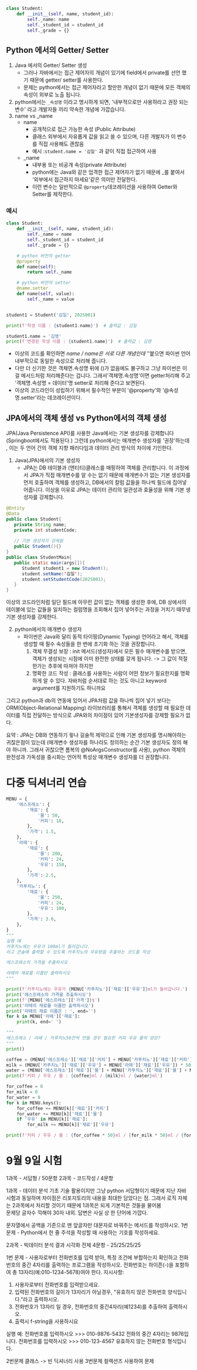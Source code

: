 ```python
class Student:
    def __init__(self, name, student_id):
        self._name: name
        self._student_id = student_id
        self._grade = {}

```

## Python 에서의 Getter/ Setter

1. Java 에서의 Getter/ Setter 생성
    - 그러나 자바에서는 접근 제어자의 개념이 있기에 field에서 private를 선언 했기 때문에 getter/ setter를 사용한다.
    - 문제는 python에서는 접근 제어자라고 할만한 개념이 없기 때문에 모든 객체의 속성이 외부로 노출 됩니다.
2. python에서는 `_속성명` 이라고 명시하게 되면, '내부적으로만 사용하라고 권장 되는 변수' 라고 개발자들 끼리 약속한 개념에 가깝습니다.
3. name vs _name
    - name
        - 공개적으로 접근 가능한 속성 (Public Attribute)
        - 클래스 외부에서 자유롭게 값을 읽고 쓸 수 있으며, 다른 개발자가 이 변수를 직접 사용해도 괜찮음
        - 예시 :`student.name = '김일'` 과 같이 직접 접근하여 사용
    - _name
        - 내부용 또는 비공개 속성(private Attribute)
        - python에는 Java와 같은 업격한 접근 제어자가 없기 때문에 _를 붙여서 '외부에서 접근하지 마세요'같은 의미만 전달한다.
        - 이런 변수는 일반적으로 `@property`데코레이션을 사용하여 Getter와 Setter를 제작한다.

### 예시

```python
class Student:
    def __init__(self, name, student_id):
        self._name = name
        self._student_id = student_id
        self._grade = {}

    # python 버전의 getter
    @property
    def name(self):
        return self._name

    # python 버전의 setter
    @name.setter
    def name(self, value):
        self._name = value


student1 = Student('김일', 2025001)

print(f'학생 이름 : {student1.name}')  # 출력값 : 김일

student1.name = '김영'
print(f'변경된 학생 이름 : {student1.name}')  # 출력값 : 김영
```

- 이상의 코드를 확인하면 _name / name은 서로 다른 개념인데 '_'붙으면 파이썬 언어 내부적으로 동일한 속성으로 처리해 줍니다.
- 다만 더 신기한 것은 객체면.속성명 뒤에 ()가 없음에도 불구하고 그냥 파이썬은 이걸 메서드처럼 처리해준다는 겁니다. 그래서'객체명.속성명'이면 getter처리해 주고 '객체명.속성명 = 데이터'명 setter로
  처리해 준다고 보면된다.
- 이상의 코드라인이 성립하기 위해서 필수적인 부분이 '@property'와 '@속성명.setter'라는 데코레이션이다.

## JPA에서의 객체 생성 vs Python에서의 객체 생성

JPA(Java Persistence API)를 사용한 Java에서는 기본 생성자를 강제합니다(Springboot에서도 적용된다.) 그런데 python에서는 매개변수 생성자를 '권장'하는데 , 이는 두 언어 간의
객체 지향 패러다임과 데이터 관리 방식의 차이에 기인한다.

1. Java(JPA)에서의 기본 생성자
    - JPA는 DB 테이블과 (엔티티)클래스를 매핑하여 객체를 관리합니다. 이 과정에서 JPA가 직접 매개변수를 알 수는 없기 때문에 매개변수가 없는 기본 생성자를 먼저 호출하여 객체를 생성하고, DB에서의
      칼럼 값들을 하나씩 필드에 집어넣어줍니다. 이상을 이유로 JPA는 데이터 관리의 일관성과 효율성을 위해 기본 생성자를 강제합니다.

```java
@Entity
@Data
public class Student{
   private String name;
   private int studentCode;
   
   // 기본 생성자가 강제됨
   public Student(){}
}
public class StudentMain{
   public static main(args[]){
      Student student1 = new Student();
      student.setName('김일');
      student.setStudentCode(2025001);
   }
}
```

이상의 코드라인처럼 일단 필드에 아무런 값이 없는 객체를 생성한 후에, DB 상에서의 테이블에 있는 값들을 일치하는 컬럼명을 조회해서 집어 넣어주는 과정을 거치기 때무넹 기본 생성자를 강제한다.

2. python에서의 매개변수 생성자
    - 파이썬은 Java와 달리 동적 타이핑(Dynamic Typing) 언어라고 해서, 객체를 생성할 때 필수 속성들을 한 번에 초기화 하는 것을 권장합니다.
        1. 객체 무결성 보장 : init 메서드(생성자)에서 모든 필수 매개변수를 받으면, 객체가 생성되는 시점에 이미 완전한 상태를 갖게 됩니다. -> 그 값이 적절한가는 추후에 따져야 하지만
        2. 명확한 코드 작성 : 클래스를 사용하는 사람이 어떤 정보가 필요한지를 명확하게 알 수 있다. 자바처럼 순서대로 하는 것도 아니고 keyword argument를 지원하기도 하니까요

그리고 python과 db의 연동에 있어서 JPA처럼 값을 하나씩 집어 넣기 보다는 ORM(Object-Relational Mapping) 라이브러리를 통해서 객체를 생성할 때 필요한 데이터를 직접 전달하는 방식으로
JPA와의 차이점이 있어 기본생성자를 강제할 필요가 없다.

요약 : JPA는 DB와 연동하기 윟나 길술적 제약으로 인해 기본 생성자를 명시해야하는 귀찮은점이 있는데 (매개변수 생성자를 하나라도 정의하는 순간 기본 생성자도 정의 해야 하니까. 그래서 귀찮으면 롬복의
@NoArgsConstructor를 사용), python 객체의 완전성과 가독성을 중시화는 언어적 특성상 매개변수 생성자를 더 권장합니다.

# 다중 딕셔너리 연습

```python
MENU = {
    '에스프레소': {
        '재료': {
            '물': 50,
            '커피': 18,
        },
        '가격': 1.5,
    },
    '라떼': {
        '재료': {
            '물': 200,
            '커피': 24,
            '우유': 150,
        },
        '가격': 2.5,
    },
    '카푸치노': {
        '재료': {
            '물': 250,
            '커피': 24,
            '우유': 100,
        },
        '가격': 3.0,
    },
}
"""
실행 예
카푸치노에는 우유가 100ml가 들어갑니다.
라고 콘솔에 출력할 수 있도록 카푸치노의 우유량을 추출하는 코드를 작성

에스프레소의 가격을 추출하시오

라떼의 재료를 이름만 출력하시오
"""

print(f'카푸치노에는 우유가 {MENU['카푸치노']['재료']['우유']}ml가 들어갑니다.')
print('에스프레소의 가격을 추출하시오')
print(f'{MENU['에스프레소']['가격']}$')
print('라떼의 재료를 이름만 출력하시오')
print('라떼의 재료 이름은 : ', end='')
for k in MENU['라떼']['재료']:
    print(k, end=' ')

"""
에스프레소 / 라떼 / 카푸치노50잔씩 만들 경우 필요한 커피 우유 물의 양은?
"""
print()

coffee = (MENU['에스프레소']['재료']['커피'] + MENU['카푸치노']['재료']['커피'] + MENU['라떼']['재료']['커피']) * 50
milk = (MENU['카푸치노']['재료']['우유'] + MENU['라떼']['재료']['우유']) * 50
water = (MENU['에스프레소']['재료']['물'] + MENU['카푸치노']['재료']['물'] + MENU['라떼']['재료']['물']) * 50
print(f'커피 / 우유 / 물 : {coffee}ml / {milk}ml / {water}ml')

for_coffee = 0
for_milk = 0
for_water = 0
for k in MENU.keys():
    for_coffee += MENU[k]['재료']['커피']
    for_water += MENU[k]['재료']['물']
    if '우유' in MENU[k]['재료']:
        for_milk += MENU[k]['재료']['우유']

print(f'커피 / 우유 / 물 : {for_coffee * 50}ml / {for_milk * 50}ml / {for_water * 50}ml')

```


# 9월 9일 시험
1과목 - 서답형 / 50문항
2과목 - 코드작성 / 4문항

1과목 - 데이터 분석 기초 기술 활용이지만 그냥 python 서답형이기 때문에 지난 자바 시험과 동일하며 차이점은 리포지토리의 내용을 최대한 담았다는 점. 그래서 로직 자체는 2과목에서 처리할 것이기 때문에 1과목은 되게 기본적은 것들을 물어봄  
문제당 글자수 끽해야 30자 내외. 답변은 사실 상 한 단어에 가깝다.

문자열에서 공백을 기준으로 맨 앞글자만 대문자로 바꿔주는 메서드를 작성하시오.
1번 문제 - Python에서 한 줄 주석을 작성할 때 사용하는 기호를 작성하세요.


2과목 - 빅데이터 분석 결과 시각화
전체 4문항 - 25/25/25/25

1번 문제 - 사용자로부터 전화번호를 입력 받아, 특정 조건에 부합하는지 확인하고 전화번호의 중간 4자리를 출력하는 프로그램을 작성하시오. 전화번호는 하이픈(-)을 포함하여 총 13자리(예:010-1234-5678)여야 한다.
지시사항:
1. 사용자로부터 전화번호를 입력받으세요.
2. 입력된 전화번호의 길이가 13자리가 아닐경우, "유효하지 않은 전화번호 양식입니다."라고 출력하시오.
3. 전화번호가 13자리 일 경우, 전화번호의 중간4자리(예1234)를 추출하여 출력하시오.
4. 출력시 f-string을 사용하시요

실행 예:
전화번호를 입력하시오 >>> 010-9876-5432 전화의 중간 4자리는 9876입니다.
전화번호를 입력하시오 >>> 010-123-4567 유효하지 않는 전화번호 형식입니다.

2번문제 클래스 -> 빈 딕셔너리 사용
3번문제 컬렉션즈 사용하여 문제
